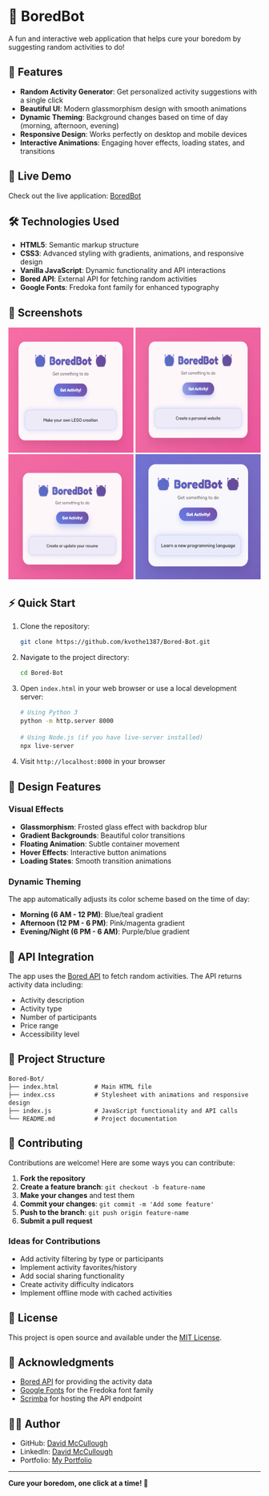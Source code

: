 # 🤖 BoredBot

A fun and interactive web application that helps cure your boredom by suggesting random activities to do!

## 🌟 Features

- **Random Activity Generator**: Get personalized activity suggestions with a single click
- **Beautiful UI**: Modern glassmorphism design with smooth animations
- **Dynamic Theming**: Background changes based on time of day (morning, afternoon, evening)
- **Responsive Design**: Works perfectly on desktop and mobile devices
- **Interactive Animations**: Engaging hover effects, loading states, and transitions

## 🚀 Live Demo

Check out the live application: [BoredBot](https://kvothe1387.github.io/Bored-Bot/)

## 🛠️ Technologies Used

- **HTML5**: Semantic markup structure
- **CSS3**: Advanced styling with gradients, animations, and responsive design
- **Vanilla JavaScript**: Dynamic functionality and API interactions
- **Bored API**: External API for fetching random activities
- **Google Fonts**: Fredoka font family for enhanced typography

## 📱 Screenshots

<img src="./screenshots/screenshot1.png" height="250" width="250">
<img src="./screenshots/screenshot2.png" height="250" width="250">
<img src="./screenshots/screenshot3.png" height="250" width="250">
<img src="./screenshots/screenshot4.png" height="250" width="250">

## ⚡ Quick Start

1. Clone the repository:
   ```bash
   git clone https://github.com/kvothe1387/Bored-Bot.git
   ```

2. Navigate to the project directory:
   ```bash
   cd Bored-Bot
   ```

3. Open `index.html` in your web browser or use a local development server:
   ```bash
   # Using Python 3
   python -m http.server 8000
   
   # Using Node.js (if you have live-server installed)
   npx live-server
   ```

4. Visit `http://localhost:8000` in your browser

## 🎨 Design Features

### Visual Effects
- **Glassmorphism**: Frosted glass effect with backdrop blur
- **Gradient Backgrounds**: Beautiful color transitions
- **Floating Animation**: Subtle container movement
- **Hover Effects**: Interactive button animations
- **Loading States**: Smooth transition animations

### Dynamic Theming
The app automatically adjusts its color scheme based on the time of day:
- **Morning (6 AM - 12 PM)**: Blue/teal gradient
- **Afternoon (12 PM - 6 PM)**: Pink/magenta gradient  
- **Evening/Night (6 PM - 6 AM)**: Purple/blue gradient

## 🔧 API Integration

The app uses the [Bored API](https://www.boredapi.com/) to fetch random activities. The API returns activity data including:
- Activity description
- Activity type
- Number of participants
- Price range
- Accessibility level

## 📂 Project Structure

```
Bored-Bot/
├── index.html          # Main HTML file
├── index.css           # Stylesheet with animations and responsive design
├── index.js            # JavaScript functionality and API calls
└── README.md           # Project documentation
```

## 🤝 Contributing

Contributions are welcome! Here are some ways you can contribute:

1. **Fork the repository**
2. **Create a feature branch**: `git checkout -b feature-name`
3. **Make your changes** and test them
4. **Commit your changes**: `git commit -m 'Add some feature'`
5. **Push to the branch**: `git push origin feature-name`
6. **Submit a pull request**

### Ideas for Contributions
- Add activity filtering by type or participants
- Implement activity favorites/history
- Add social sharing functionality
- Create activity difficulty indicators
- Implement offline mode with cached activities

## 📄 License

This project is open source and available under the [MIT License](LICENSE).

## 🙏 Acknowledgments

- [Bored API](https://www.boredapi.com/) for providing the activity data
- [Google Fonts](https://fonts.google.com/) for the Fredoka font family
- [Scrimba](https://scrimba.com/) for hosting the API endpoint

## 👨‍💻 Author

- GitHub: [David McCullough](https://github.com/kvothe1387)
- LinkedIn: [David McCullough](https://www.linkedin.com/in/davidmcc-webdev/)
- Portfolio: [My Portfolio](https://davidmcc.netlify.app/)

---

**Cure your boredom, one click at a time! 🎯**